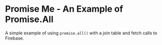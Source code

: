 # Promise Me - An Example of Promise.All

A simple example of using `promise.all()` with a join table and fetch calls to Firebase.
